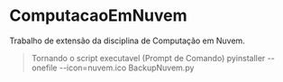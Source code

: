 # ComputacaoEmNuvem
Trabalho de extensão da disciplina de Computação em Nuvem.

>Tornando o script executavel
(Prompt de Comando) pyinstaller --onefile --icon=nuvem.ico BackupNuvem.py
